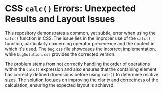 # CSS `calc()` Errors: Unexpected Results and Layout Issues

This repository demonstrates a common, yet subtle, error when using the `calc()` function in CSS.  The issue lies in the improper use of the `calc()` function, particularly concerning operator precedence and the context in which it's used.  The `bug.css` file showcases the incorrect implementation, while `bugSolution.css` provides the corrected version.

The problem stems from not correctly handling the order of operations within the `calc()` expression and also ensures that the containing element has correctly defined dimensions before using `calc()` to determine relative sizes.  The solution focuses on improving the clarity and correctness of the calculation, ensuring the expected layout is achieved.